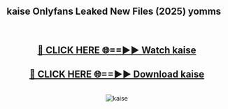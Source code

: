 <h2>kaise Onlyfans Leaked New Files (2025) yomms</h2>
<br>
<div align="center">
<h2><a href="https://mediafiles.top/kaise&ref=git" rel="nofollow">🔴 CLICK HERE 🌐==►► Watch kaise</a></h2>
<h2><a href="https://mediafiles.top/kaise&ref=git" rel="nofollow">🔴 CLICK HERE 🌐==►► Download kaise</a></h2>
<br>
<a href="https://mediafiles.top/kaise&ref=git" rel="nofollow" data-target="animated-image.originalLink"><img src="https://i.ibb.co.com/xMMVF88/686577567.gif" alt="kaise" style="max-width: 100%; display: inline-block;" data-target="animated-image.originalImage"></a>
</div>
<br>
<br>